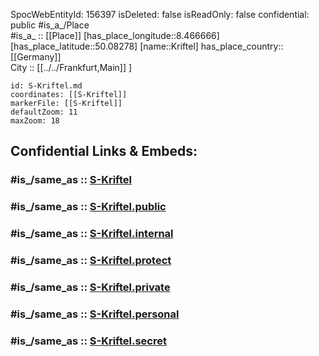 ﻿---
location:
- 50.08278
- 8.466666
mapmarker: train
mapzoom:
- 8
- 18
tags:
- geo/station/train
type: Station
---

SpocWebEntityId: 156397
isDeleted: false
isReadOnly: false
confidential: public
#is_a_/Place  
#is_a_ :: [[Place]] 
[has_place_longitude::8.466666] 
[has_place_latitude::50.08278] 
[name::Kriftel] 
has_place_country:: [[Germany]]  
City :: [[../../Frankfurt,Main]] ] 


```leaflet
id: S-Kriftel.md
coordinates: [[S-Kriftel]] 
markerFile: [[S-Kriftel]] 
defaultZoom: 11 
maxZoom: 18
```


## Confidential Links & Embeds: 

### #is_/same_as :: [S-Kriftel](S-Kriftel.md) 

### #is_/same_as :: [S-Kriftel.public](/_public/Earth/Continent/Europe/Europe~Central/Germany/Germany~West/Hessen/counties~Hessen/Frankfurt~Main/Stations-FFM~S/S-Kriftel.public.md) 

### #is_/same_as :: [S-Kriftel.internal](/_internal/Earth/Continent/Europe/Europe~Central/Germany/Germany~West/Hessen/counties~Hessen/Frankfurt~Main/Stations-FFM~S/S-Kriftel.internal.md) 

### #is_/same_as :: [S-Kriftel.protect](/_protect/Earth/Continent/Europe/Europe~Central/Germany/Germany~West/Hessen/counties~Hessen/Frankfurt~Main/Stations-FFM~S/S-Kriftel.protect.md) 

### #is_/same_as :: [S-Kriftel.private](/_private/Earth/Continent/Europe/Europe~Central/Germany/Germany~West/Hessen/counties~Hessen/Frankfurt~Main/Stations-FFM~S/S-Kriftel.private.md) 

### #is_/same_as :: [S-Kriftel.personal](/_personal/Earth/Continent/Europe/Europe~Central/Germany/Germany~West/Hessen/counties~Hessen/Frankfurt~Main/Stations-FFM~S/S-Kriftel.personal.md) 

### #is_/same_as :: [S-Kriftel.secret](/_secret/Earth/Continent/Europe/Europe~Central/Germany/Germany~West/Hessen/counties~Hessen/Frankfurt~Main/Stations-FFM~S/S-Kriftel.secret.md)

